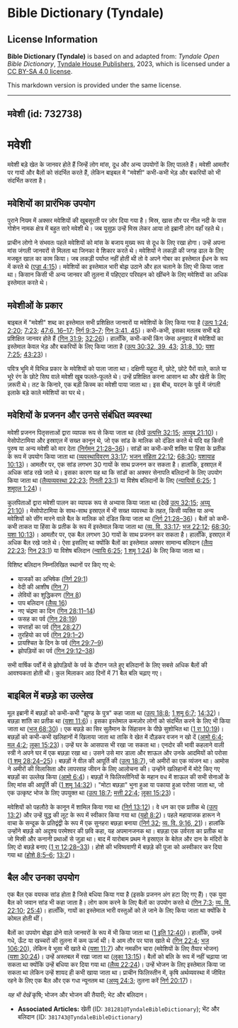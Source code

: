 # Bible Dictionary (Tyndale)

## License Information

**Bible Dictionary (Tyndale)** is based on and adapted from: _Tyndale Open Bible Dictionary_, [Tyndale House Publishers](https://tyndaleopenresources.com/), 2023, which is licensed under a [CC BY-SA 4.0 license](https://creativecommons.org/licenses/by-sa/4.0/legalcode.en).

This markdown version is provided under the same license.



--------------------------------

## मवेशी (id: 732738)

मवेशी
=====

मवेशी बड़े खेत के जानवर होते हैं जिन्हें लोग मांस, दूध और अन्य उपयोगों के लिए पालते हैं। मवेशी आमतौर पर गायों और बैलों को संदर्भित करते हैं, लेकिन बाइबल में "मवेशी" कभी\-कभी भेड़ और बकरियों को भी संदर्भित करता है। 

मवेशियों का प्रारंभिक उपयोग
---------------------------

पुराने नियम में अक्सर मवेशियों की खूबसूरती पर ज़ोर दिया गया है। मिस्र, खास तौर पर नील नदी के पास गोशेन नामक क्षेत्र में बहुत सारे मवेशी थे। जब यूसुफ़ उन्हें मिस्र लेकर आया तो इब्रानी लोग वहाँ रहते थे।

प्राचीन लोगो ने संभवतः पहले मवेशियों को मांस के बजाय मुख्य रूप से दूध के लिए रखा होगा। उन्हें अपना मांस जंगली जानवरों से मिलता था जिनका वे शिकार करते थे। मवेशियों ने लकड़ी की जगह ढाल के लिए मजबूत खाल का काम किया। जब लकड़ी पर्याप्त नहीं होती थी तो वे अपने गोबर का इस्तेमाल ईंधन के रूप में करते थे ([एज्रा 4:15](https://ref.ly/Ezek4:15))। मवेशियों का इस्तेमाल भारी बोझ उठाने और हल चलाने के लिए भी किया जाता था। किसान किसी भी अन्य जानवर की तुलना में पहिएदार परिवहन को खींचने के लिए मवेशियों का अधिक इस्तेमाल करते थे।

मवेशीओं के प्रकार
-----------------

बाइबल में "मवेशी" शब्द का इस्तेमाल सभी प्रशिक्षित जानवरों या मवेशियों के लिए किया गया है ([उत्प 1:24](https://ref.ly/Gen1:24); [2:20](https://ref.ly/Gen2:20); [7:23](https://ref.ly/Gen7:23); [47:6, 16–17](https://ref.ly/Gen47:6,Gen47:16-Gen47:17); [निर्ग 9:3–7](https://ref.ly/Exod9:3-Exod9:7); [गिन 3:41, 45](https://ref.ly/Num3:41,Num3:45))। कभी\-कभी, इसका मतलब सभी बड़े प्रशिक्षित जानवर होते हैं ([गिन 31:9](https://ref.ly/Num31:9); [32:26](https://ref.ly/Num32:26))। हालाँकि, कभी\-कभी किंग जेम्स अनुवाद में मवेशियों का इस्तेमाल केवल भेड़ और बकरियों के लिए किया जाता है ([उत्प 30:32, 39, 43](https://ref.ly/Gen30:32,Gen30:39,Gen30:43); [31:8, 10](https://ref.ly/Gen31:8,Gen31:10); [यशा 7:25](https://ref.ly/Isa7:25); [43:23](https://ref.ly/Isa43:23))।

पवित्र भूमि में विभिन्न प्रकार के मवेशियों को पाला जाता था। दक्षिणी यहूदा में, छोटे, छोटे पैरों वाले, काले या भूरे रंग के छोटे सिघ वाले मवेशी खूब फलते\-फूलते थे। उन्हें प्रशिक्षित करना आसान था और खेती के लिए ज़रूरी थे। तट के किनारे, एक बड़ी किस्म का मवेशी पाया जाता था। इस बीच, यरदन के पूर्व में जंगली इलाके बड़े काले मवेशियों का घर थे।

मवेशियों के प्रजनन और उनसे संबंधित व्यवस्था
-------------------------------------------

मवेशी प्रजनन पितृसत्ताओं द्वारा व्यापक रूप से किया जाता था (देखें [उत्पत्ति 32:15](https://ref.ly/Gen32:15); [अय्यूब 21:10](https://ref.ly/Job21:10))। मेसोपोटामिया और इस्राएल में सख्त कानून थे, जो एक सांड के मालिक को दंडित करते थे यदि वह किसी पुरुष या अन्य मवेशी को मार देता ([निर्गमन 21:28–36](https://ref.ly/Exod21:28-Exod21:36))। सांडों का कभी\-कभी शक्ति या हिंसा के प्रतीक के रूप में उपयोग किया जाता था ([व्यवस्थाविवरण 33:17](https://ref.ly/Deut33:17); [भजन संहिता 22:12](https://ref.ly/Ps22:12); [68:30](https://ref.ly/Ps68:30); [यशायाह 10:13](https://ref.ly/Isa10:13))। आमतौर पर, एक सांड लगभग 30 गायों के साथ प्रजनन कर सकता है। हालांकि, इस्राएल में अधिक सांड रखे जाते थे। इसका कारण यह था कि सांडों का अक्सर सेनापति बलिदानों के लिए उपयोग किया जाता था ([लैव्यव्यवस्था 22:23](https://ref.ly/Lev22:23); [गिनती 23:1](https://ref.ly/Num23:1)) या विशेष बलिदानों के लिए ([न्यायियों 6:25](https://ref.ly/Judg6:25); [1 शमूएल 1:24](https://ref.ly/1Sam1:24))।

कुलपिताओं द्वारा मवेशी पालन का व्यापक रूप से अभ्यास किया जाता था (देखें [उत्प 32:15](https://ref.ly/Gen32:15); [अय्यू 21:10](https://ref.ly/Job21:10))। मेसोपोटामिया के साथ\-साथ इस्राएल में भी सख्त व्यवस्था के तहत, किसी व्यक्ति या अन्य मवेशियों को सींग मारने वाले बैल के मालिक को दंडित किया जाता था ([निर्ग 21:28–36](https://ref.ly/Exod21:28-Exod21:36))। बैलों को कभी\-कभी ताकत या हिंसा के प्रतीक के रूप में इस्तेमाल किया जाता था ([व्य. वि. 33:17](https://ref.ly/Deut33:17); [भज 22:12](https://ref.ly/Ps22:12); [68:30](https://ref.ly/Ps68:30); [यशा 10:13](https://ref.ly/Isa10:13))। आमतौर पर, एक बैल लगभग 30 गायों के साथ प्रजनन कर सकता है। हालाँकि, इस्राएल में अधिक बैल रखे जाते थे। ऐसा इसलिए था क्योंकि बैलों का इस्तेमाल अक्सर सामान्य बलिदान ([लैव्य 22:23](https://ref.ly/Lev22:23); [गिन 23:1](https://ref.ly/Num23:1)) या विशेष बलिदान ([न्यायि 6:25](https://ref.ly/Judg6:25); [1 शमू 1:24](https://ref.ly/1Sam1:24)) के लिए किया जाता था।

विशिष्ट बलिदान निम्नलिखित स्थानों पर किए गए थे:

* याजकों का अभिषेक ([निर्ग 29:1](https://ref.ly/Exod29:1))
* वेदी की आशीष ([गिन 7](https://ref.ly/Num7:1-Num7:89))
* लेवियों का शुद्धिकरण ([गिन 8](https://ref.ly/Num8:1-Num8:26))
* पाप बलिदान ([लैव्य 16](https://ref.ly/Lev16:1-Lev16:34))
* नए चंद्रमा का दिन ([गिन 28:11–14](https://ref.ly/Num28:11-Num28:14))
* फसह का पर्व ([गिन 28:19](https://ref.ly/Num28:19))
* सप्ताहों का पर्व ([गिन 28:27](https://ref.ly/Num28:27))
* तुरहियो का पर्व ([गिन 29:1–2](https://ref.ly/Num29:1-Num29:2))
* प्रायश्चित के दिन के पर्व ([गिन 29:7–9](https://ref.ly/Num29:7-Num29:9))
* झोपड़ियों का पर्व ([गिन 29:12–38](https://ref.ly/Num29:12-Num29:38))

सभी वार्षिक पर्वों में से झोपड़ियों के पर्व के दौरान जले हुए बलिदानों के लिए सबसे अधिक बैलों की आवश्यकता होती थी। कुल मिलाकर आठ दिनों में 71 बैल बलि चढ़ाए गए।

बाइबिल में बछड़े का उल्लेख
--------------------------

मूल इब्रानी में बछड़ों को कभी\-कभी "झुण्ड के पुत्र" कहा जाता था ([उत्प 18:8](https://ref.ly/Gen18:8); [1 शमू 6:7](https://ref.ly/1Sam6:7); [14:32](https://ref.ly/1Sam14:32))। बछड़ा शांति का प्रतीक था ([यशा 11:6](https://ref.ly/Isa11:6))। इसका इस्तेमाल कमज़ोर लोगों को संदर्भित करने के लिए भी किया जाता था ([भज 68:30](https://ref.ly/Ps68:30))। एक बछड़े का सिर सुलैमान के सिंहासन के पीछे सुशोभित था ([1 रा 10:19](https://ref.ly/1Kgs10:19))। बछड़ों को कभी\-कभी खलिहानों में खिलाया जाता था ताकि वे खेत में दौड़कर वजन न खो दें ([आमो 6:4](https://ref.ly/Amos6:4); [मल 4:2](https://ref.ly/Mal4:2); [लूका 15:23](https://ref.ly/Luke15:23))। उन्हें घर के आसपास भी रखा जा सकता था। एनदोर की भावी कहलाने वाली स्त्री ने अपने घर में एक बछड़ा रखा था। उसने उसे मार डाला और शाऊल और उनके आदमियों को परोसा ([1 शमू 28:24–25](https://ref.ly/1Sam28:24-1Sam28:25))। बछड़ों ने वील की आपूर्ति की ([उत्प 18:7](https://ref.ly/Gen18:7)), जो अमीरों का एक व्यंजन था। आमोस ने अमीरों की विलासिता और लापरवाह जीवन के लिए आलोचना की। उन्होंने खलिहानों में मोटे किए गए बछड़ों का उल्लेख किया ([आमो 6:4](https://ref.ly/Amos6:4))। बछड़ों ने फिलिस्तीनियों के महान वध में शाऊल की सभी सेनाओं के लिए मांस की आपूर्ति की ([1 शमू 14:32](https://ref.ly/1Sam14:32))। "मोटा बछड़ा" भुना हुआ या पकाया हुआ परोसा जाता था, जो एक उत्कृष्ट भोज के लिए उपयुक्त था ([उत्प 18:7](https://ref.ly/Gen18:7); [मत्ती 22:4](https://ref.ly/Matt22:4); [लूका 15:23](https://ref.ly/Luke15:23))।

मवेशियों को पहलौठे के कानून में शामिल किया गया था ([निर्ग 13:12](https://ref.ly/Exod13:12))। वे धन का एक प्रतीक थे ([उत्प 13:2](https://ref.ly/Gen13:2)) और उन्हें युद्ध की लूट के रूप में स्वीकार किया गया था ([यहो 8:2](https://ref.ly/Josh8:2))। पहले महायाजक हारून ने वाचा के सन्दूक के प्रतिद्वंद्वी के रूप में एक सुनहरा बछड़ा बनाया ([निर्ग 32](https://ref.ly/Exod32:1-Exod32:35); [व्य. वि. 9:16, 21](https://ref.ly/Deut9:16,Deut9:21))। हालांकि उन्होंने बछड़े को अदृश्य परमेश्वर की छवि कहा, यह अपमानजनक था। बछड़ा एक उर्वरता का प्रतीक था जो मिस्री और कनानी प्रथाओं से जुड़ा था। बाद में यारोबाम प्रथम ने इस्राएल के बेतेल और दान के मंदिरों के लिए दो बछड़े बनाए ([1 रा 12:28–33](https://ref.ly/1Kgs12:28-1Kgs12:33))। होशे की भविष्यवाणी में बछड़े की पूजा को अस्वीकार कर दिया गया था ([होशे 8:5–6](https://ref.ly/Hos8:5-Hos8:6); [13:2](https://ref.ly/Hos13:2))।

बैल और उनका उपयोग
-----------------

एक बैल एक वयस्क सांड होता है जिसे बधिया किया गया है (इसके प्रजनन अंग हटा दिए गए हैं)। एक युवा बैल को जवान सांड भी कहा जाता है। लोग काम करने के लिए बैलों का उपयोग करते थे ([गिन 7:3](https://ref.ly/Num7:3); [व्य. वि. 22:10](https://ref.ly/Deut22:10); [25:4](https://ref.ly/Deut25:4))। हालाँकि, गायों का इस्तेमाल भारी वस्तुओं को ले जाने के लिए किया जाता था क्योंकि वे कोमल होती थीं।

बैलों का उपयोग बोझा ढोने वाले जानवरों के रूप में भी किया जाता था ([1 इति 12:40](https://ref.ly/1Chr12:40))। हालाँकि, उनमें गधे, ऊँट या खच्चरों की तुलना में कम ऊर्जा थी। वे आम तौर पर घास खाते थे ([गिन 22:4](https://ref.ly/Num22:4); [भज 106:20](https://ref.ly/Ps106:20)), लेकिन वे भूसा भी खाते थे ([यशा 11:7](https://ref.ly/Isa11:7)) और नमकीन चारा (मवेशियों के लिए तैयार भोजन) ([यशा 30:24](https://ref.ly/Isa30:24))। उन्हें अस्तबल में रखा जाता था ([लूका 13:15](https://ref.ly/Luke13:15))। बैलों को बलि के रूप में नहीं चढ़ाया जा सकता था क्योंकि उन्हें बधिया कर दिया गया था ([लैव्य 22:24](https://ref.ly/Lev22:24))। उन्हें भोजन के लिए इस्तेमाल किया जा सकता था लेकिन उन्हें शायद ही कभी खाया जाता था। प्राचीन फिलिस्तीन में, कृषि अर्थव्यवस्था में जीवित रहने के लिए एक बैल और एक गधा न्यूनतम था ([अय्यू 24:3](https://ref.ly/Job24:3); तुलना करें [निर्ग 20:17](https://ref.ly/Exod20:17))।

*यह भी देखें* कृषि; भोजन और भोजन की तैयारी; भेट और बलिदान।

* **Associated Articles:** खेती (ID: `381281@TyndaleBibleDictionary`); भेंट और बलिदान (ID: `381743@TyndaleBibleDictionary`)

